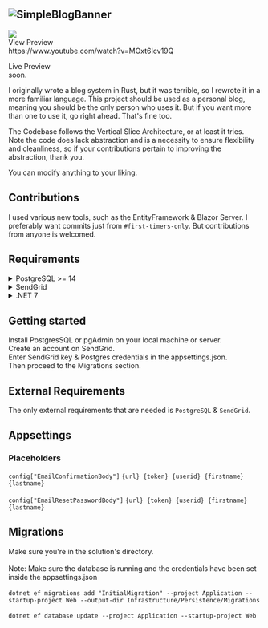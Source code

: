 ![SimpleBlogBanner](https://github.com/okjlez/SimpleBlog/blob/master/Web/blob/ReadMeLogo.png?raw=true)
----------------------------------------------------------------
<div style="display:flex;justify-center:center;align-items:center">
  <img src="https://app.codacy.com/project/badge/Grade/02e473424ae64646b7f24ec11455bc42"/></img>
</div>
View Preview<br>
https://www.youtube.com/watch?v=MOxt6Icv19Q

Live Preview<br>
soon.

I originally wrote a blog system in Rust, but it was terrible, so I rewrote it in a more familiar language. 
This project should be used as a personal blog, meaning you should be the only person who uses it. But if you want
more than one to use it, go right ahead. That's fine too.

The Codebase follows the Vertical Slice Architecture, or at least it tries. Note the code does lack abstraction
and is a necessity to ensure flexibility and cleanliness, so if your contributions pertain to improving
the abstraction, thank you.

You can modify anything to your liking. 

## Contributions
I used various new tools, such as the EntityFramework & Blazor Server. I preferably want commits 
just from `#first-timers-only`. But contributions from anyone is welcomed.


## Requirements
<details>
<summary>PostgreSQL >= 14 </summary>
</details>
<details>
<summary>SendGrid</summary>
</details>
<details>
<summary>.NET 7</summary>
</details>


## Getting started
Install PostgresSQL or pgAdmin on your local machine or server.<br>
Create an account on SendGrid.<br>
Enter SendGrid key & Postgres credentials in the appsettings.json.<br>
Then proceed to the Migrations section.

## External Requirements
The only external requirements that are needed is `PostgreSQL` & `SendGrid`.

## Appsettings
### Placeholders
`config["EmailConfirmationBody"]` 
`{url} {token} {userid} {firstname} {lastname}`
<br><br>
`config["EmailResetPasswordBody"]` 
`{url} {token} {userid} {firstname} {lastname}`


## Migrations
Make sure you're in the solution's directory.<br><br>
Note: Make sure the database is running and the credentials have been set inside the appsettings.json<br><br>
`dotnet ef migrations add "InitialMigration" --project Application --startup-project Web --output-dir Infrastructure/Persistence/Migrations`<br><br>
`dotnet ef database update --project Application --startup-project Web`


